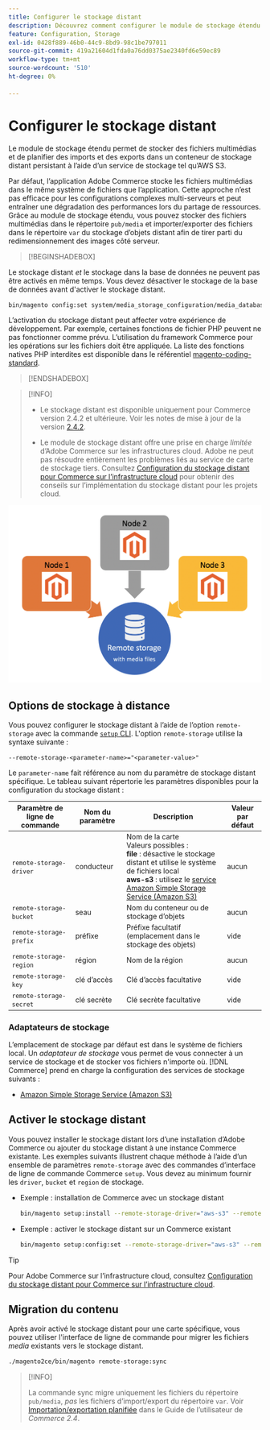 ```yaml
---
title: Configurer le stockage distant
description: Découvrez comment configurer le module de stockage étendu pour l’application Commerce sur site.
feature: Configuration, Storage
exl-id: 0428f889-46b0-44c9-8bd9-98c1be797011
source-git-commit: 419a21604d1fda0a76dd0375ae2340fd6e59ec89
workflow-type: tm+mt
source-wordcount: '510'
ht-degree: 0%

---
```


# Configurer le stockage distant

Le module de stockage étendu permet de stocker des fichiers multimédias et de planifier des imports et des exports dans un conteneur de stockage distant persistant à l’aide d’un service de stockage tel qu’AWS S3.

Par défaut, l’application Adobe Commerce stocke les fichiers multimédias dans le même système de fichiers que l’application. Cette approche n’est pas efficace pour les configurations complexes multi-serveurs et peut entraîner une dégradation des performances lors du partage de ressources. Grâce au module de stockage étendu, vous pouvez stocker des fichiers multimédias dans le répertoire `pub/media` et importer/exporter des fichiers dans le répertoire `var` du stockage d’objets distant afin de tirer parti du redimensionnement des images côté serveur.

>[!BEGINSHADEBOX]

Le stockage distant _et_ le stockage dans la base de données ne peuvent pas être activés en même temps. Vous devez désactiver le stockage de la base de données avant d&#39;activer le stockage distant.

```bash
bin/magento config:set system/media_storage_configuration/media_database 0
```

L’activation du stockage distant peut affecter votre expérience de développement. Par exemple, certaines fonctions de fichier PHP peuvent ne pas fonctionner comme prévu. L’utilisation du framework Commerce pour les opérations sur les fichiers doit être appliquée. La liste des fonctions natives PHP interdites est disponible dans le référentiel [magento-coding-standard](https://github.com/magento/magento-coding-standard/blob/develop/Magento2/Sniffs/Functions/DiscouragedFunctionSniff.php).

>[!ENDSHADEBOX]

>[!INFO]
>
>- Le stockage distant est disponible uniquement pour Commerce version 2.4.2 et ultérieure. Voir les notes de mise à jour de la version [2.4.2](https://experienceleague.adobe.com/fr/docs/commerce-operations/release/notes/magento-open-source/2-4-2).
>
>- Le module de stockage distant offre une prise en charge _limitée_ d’Adobe Commerce sur les infrastructures cloud. Adobe ne peut pas résoudre entièrement les problèmes liés au service de carte de stockage tiers. Consultez [Configuration du stockage distant pour Commerce sur l’infrastructure cloud](cloud-support.md) pour obtenir des conseils sur l’implémentation du stockage distant pour les projets cloud.

![image de schéma](../../assets/configuration/remote-storage-schema.png)

## Options de stockage à distance

Vous pouvez configurer le stockage distant à l’aide de l’option `remote-storage` avec la commande [`setup` CLI](../../installation/tutorials/deployment.md). L&#39;option `remote-storage` utilise la syntaxe suivante :

```text
--remote-storage-<parameter-name>="<parameter-value>"
```

Le `parameter-name` fait référence au nom du paramètre de stockage distant spécifique. Le tableau suivant répertorie les paramètres disponibles pour la configuration du stockage distant :

| Paramètre de ligne de commande | Nom du paramètre | Description | Valeur par défaut |
|--- |--- |--- |--- |
| `remote-storage-driver` | conducteur | Nom de la carte<br>Valeurs possibles :<br>**file** : désactive le stockage distant et utilise le système de fichiers local <br>**aws-s3** : utilisez le [service Amazon Simple Storage Service (Amazon S3)](remote-storage-aws-s3.md) | aucun |
| `remote-storage-bucket` | seau | Nom du conteneur ou de stockage d’objets | aucun |
| `remote-storage-prefix` | préfixe | Préfixe facultatif (emplacement dans le stockage des objets) | vide |
| `remote-storage-region` | région | Nom de la région | aucun |
| `remote-storage-key` | clé d’accès | Clé d’accès facultative | vide |
| `remote-storage-secret` | clé secrète | Clé secrète facultative | vide |

### Adaptateurs de stockage

L’emplacement de stockage par défaut est dans le système de fichiers local. Un _adaptateur de stockage_ vous permet de vous connecter à un service de stockage et de stocker vos fichiers n&#39;importe où. [!DNL Commerce] prend en charge la configuration des services de stockage suivants :

- [Amazon Simple Storage Service (Amazon S3)](remote-storage-aws-s3.md)

## Activer le stockage distant

Vous pouvez installer le stockage distant lors d’une installation d’Adobe Commerce ou ajouter du stockage distant à une instance Commerce existante. Les exemples suivants illustrent chaque méthode à l’aide d’un ensemble de paramètres `remote-storage` avec des commandes d’interface de ligne de commande Commerce `setup`. Vous devez au minimum fournir les `driver`, `bucket` et `region` de stockage.

- Exemple : installation de Commerce avec un stockage distant

  ```bash
  bin/magento setup:install --remote-storage-driver="aws-s3" --remote-storage-bucket="myBucket" --remote-storage-region="us-east-1"
  ```

- Exemple : activer le stockage distant sur un Commerce existant

  ```bash
  bin/magento setup:config:set --remote-storage-driver="aws-s3" --remote-storage-bucket="myBucket" --remote-storage-region="us-east-1"
  ```

>[!TIP]
>
>Pour Adobe Commerce sur l’infrastructure cloud, consultez [Configuration du stockage distant pour Commerce sur l’infrastructure cloud](cloud-support.md).

## Migration du contenu

Après avoir activé le stockage distant pour une carte spécifique, vous pouvez utiliser l&#39;interface de ligne de commande pour migrer les fichiers _media_ existants vers le stockage distant.

```bash
./magento2ce/bin/magento remote-storage:sync
```

>[!INFO]
>
>La commande sync migre uniquement les fichiers du répertoire `pub/media`, _pas_ les fichiers d’import/export du répertoire `var`. Voir [Importation/exportation planifiée](https://experienceleague.adobe.com/docs/commerce-admin/systems/data-transfer/data-scheduled-import-export.html?lang=fr) dans le Guide de l’utilisateur de _Commerce 2.4_.

<!-- link definitions -->

[import-export]: https://docs.magento.com/user-guide/system/data-scheduled-import-export.html
